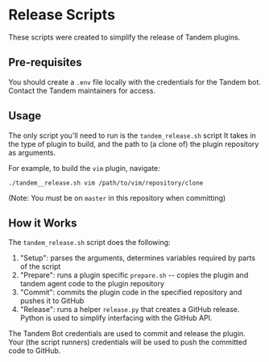 # Release Scripts
These scripts were created to simplify the release of Tandem plugins.


## Pre-requisites
You should create a `.env` file locally with the credentials for the Tandem
bot.  Contact the Tandem maintainers for access.

## Usage
The only script you'll need to run is the `tandem_release.sh` script It takes
in the type of plugin to build, and the path to (a clone of) the plugin
repository as arguments.

For example, to build the `vim` plugin, navigate:
```
./tandem__release.sh vim /path/to/vim/repository/clone
```
(Note: You must be on `master` in this repository when committing)

## How it Works
The `tandem_release.sh` script does the following:

1. "Setup": parses the arguments, determines variables required by parts of the script
1. "Prepare": runs a plugin specific `prepare.sh` -- copies the plugin and
   tandem agent code to the plugin repository
2. "Commit": commits the plugin code in the specified repository and pushes it
   to GitHub
3. "Release": runs a helper `release.py` that creates a GitHub release.  Python
   is used to simplify interfacing with the GitHub API.

The Tandem Bot credentials are used to commit and release the plugin. Your (the
script runners) credentials will be used to push the committed code to GitHub.
